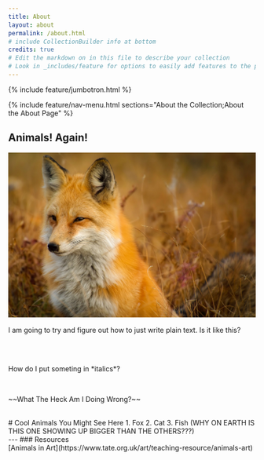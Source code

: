 ```yaml
---
title: About
layout: about
permalink: /about.html
# include CollectionBuilder info at bottom
credits: true
# Edit the markdown on in this file to describe your collection
# Look in _includes/feature for options to easily add features to the page
---
```


{% include feature/jumbotron.html %}

{% include feature/nav-menu.html sections="About the Collection;About the About Page" %}

## Animals! Again!
![Alt Text](https://github.com/jkcronin/animalsagain2/blob/1daf3b0ef39517088607e28ccbed88366bf6df35/objects/sleepyfox.jpg)

<p>I am going to try and figure out how to just write plain text. Is it like this?</p>
<br>
<br>
<p>How do I put someting in *italics*?</p>
<br>
<p>~~What The Heck Am I Doing Wrong?~~</p>
<br>
# Cool Animals You Might See Here
1. Fox
2. Cat
3. Fish (WHY ON EARTH IS THIS ONE SHOWING UP BIGGER THAN THE OTHERS???)<br>
---
### Resources<br>
[Animals in Art](https://www.tate.org.uk/art/teaching-resource/animals-art)
